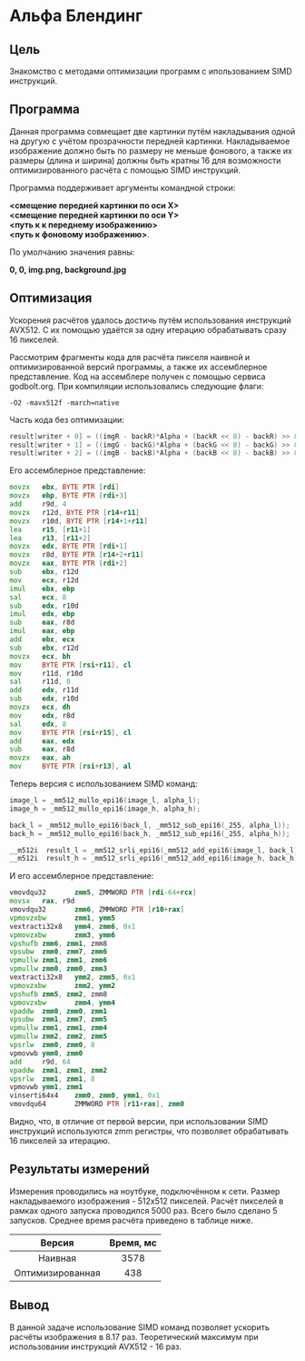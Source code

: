 # Альфа Блендинг

## Цель

Знакомство с методами оптимизации программ с ипользованием SIMD инструкций.

## Программа

Данная программа совмещает две картинки путём накладывания одной на другую с учётом прозрачности передней картинки. Накладываемое изображение должно быть по размеру не меньше фонового, а также их размеры (длина и ширина) должны быть кратны 16 для возможности оптимизированного расчёта с помощью SIMD инструкций. 

Программа поддерживает аргументы командной строки:

**<смещение передней картинки по оси X>**\
**<смещение передней картинки по оси Y>**\
**<путь к к переднему изображению>**\
**<путь к фоновому изображению>**.

По умолчанию значения равны:

**0, 0, img.png, background.jpg**

## Оптимизация

Ускорения расчётов удалось достичь путём использования инструкций AVX512. С их помощью удаётся за одну итерацию обрабатывать сразу 16 пикселей.

Рассмотрим фрагменты кода для расчёта пикселя наивной и оптимизированной версий программы, а также их ассемблерное представление. Код на ассемблере получен с помощью сервиса godbolt.org. При компиляции использовались следующие флаги: 

	-O2 -mavx512f -march=native

Часть кода без оптимизации:

``` C
result[writer + 0] = ((imgR - backR)*Alpha + (backR << 8) - backR) >> 8;
result[writer + 1] = ((imgG - backG)*Alpha + (backG << 8) - backG) >> 8;
result[writer + 2] = ((imgB - backB)*Alpha + (backB << 8) - backB) >> 8;
```
Его ассемблерное представление:
``` asm
movzx   ebx, BYTE PTR [rdi]
movzx   ebp, BYTE PTR [rdi+3]
add     r9d, 4
movzx   r12d, BYTE PTR [r14+r11]
movzx   r10d, BYTE PTR [r14+1+r11]
lea     r15, [r11+1]
lea     r13, [r11+2]
movzx   edx, BYTE PTR [rdi+1]
movzx   r8d, BYTE PTR [r14+2+r11]
movzx   eax, BYTE PTR [rdi+2]
sub     ebx, r12d
mov     ecx, r12d
imul    ebx, ebp
sal     ecx, 8
sub     edx, r10d
imul    edx, ebp
sub     eax, r8d
imul    eax, ebp
add     ebx, ecx
sub     ebx, r12d
movzx   ecx, bh
mov     BYTE PTR [rsi+r11], cl
mov     r11d, r10d
sal     r11d, 8
add     edx, r11d
sub     edx, r10d
movzx   ecx, dh
mov     edx, r8d
sal     edx, 8
mov     BYTE PTR [rsi+r15], cl
add     eax, edx
sub     eax, r8d
movzx   eax, ah
mov     BYTE PTR [rsi+r13], al
```
Теперь версия с использованием SIMD команд:
``` C
image_l = _mm512_mullo_epi16(image_l, alpha_l);
image_h = _mm512_mullo_epi16(image_h, alpha_h);

back_l = _mm512_mullo_epi16(back_l, _mm512_sub_epi16(_255, alpha_l));
back_h = _mm512_mullo_epi16(back_h, _mm512_sub_epi16(_255, alpha_h));

__m512i  result_l = _mm512_srli_epi16(_mm512_add_epi16(image_l, back_l), 8);
__m512i  result_h = _mm512_srli_epi16(_mm512_add_epi16(image_h, back_h), 8);
```
И его ассемблерное представление:
``` asm
vmovdqu32       zmm5, ZMMWORD PTR [rdi-64+rcx]
movsx   rax, r9d
vmovdqu32       zmm6, ZMMWORD PTR [r10+rax]
vpmovzxbw       zmm1, ymm5
vextracti32x8   ymm4, zmm6, 0x1
vpmovzxbw       zmm3, ymm6
vpshufb zmm6, zmm1, zmm8
vpsubw  zmm0, zmm7, zmm6
vpmullw zmm1, zmm1, zmm6
vpmullw zmm0, zmm0, zmm3
vextracti32x8   ymm2, zmm5, 0x1
vpmovzxbw       zmm2, ymm2
vpshufb zmm5, zmm2, zmm8
vpmovzxbw       zmm4, ymm4
vpaddw  zmm0, zmm0, zmm1
vpsubw  zmm1, zmm7, zmm5
vpmullw zmm1, zmm1, zmm4
vpmullw zmm2, zmm2, zmm5
vpsrlw  zmm0, zmm0, 8
vpmovwb ymm0, zmm0
add     r9d, 64
vpaddw  zmm1, zmm1, zmm2
vpsrlw  zmm1, zmm1, 8
vpmovwb ymm1, zmm1
vinserti64x4    zmm0, zmm0, ymm1, 0x1
vmovdqu64       ZMMWORD PTR [r11+rax], zmm0
```
Видно, что, в отличие от первой версии, при использовании SIMD инструкций используются zmm регистры, что позволяет обрабатывать 16 пикселей за итерацию.

## Результаты измерений

Измерения проводились на ноутбуке, подключённом к сети. Размер накладываемого изображения - 512x512  пикселей. Расчёт пикселей в рамках одного запуска проводился 5000 раз. Всего было сделано 5 запусков. Среднее время расчёта приведено в таблице ниже.

Версия 		      | Время, мс
:--------------:|:----:
Наивная     		| 3578   
Оптимизированная| 438 

##  Вывод
В данной задаче использование SIMD команд позволяет ускорить расчёты изображения в 8.17 раз. Теоретический максимум при использовании инструкций AVX512 - 16 раз.




